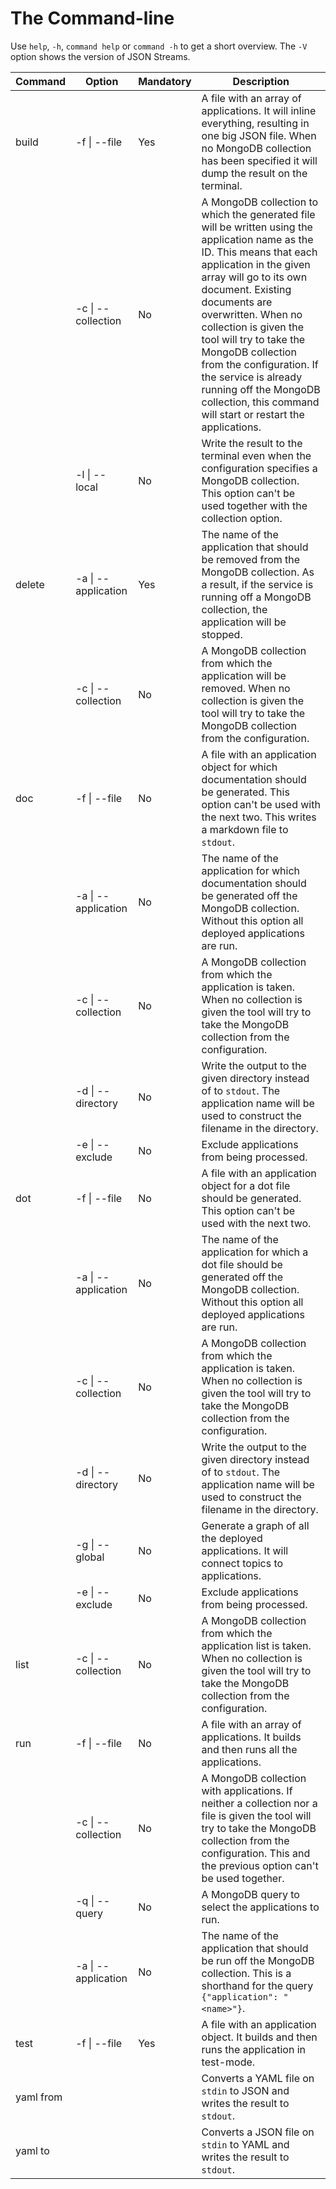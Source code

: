 # The Command-line

Use `help`, `-h`, `command help` or `command -h` to get a short overview. The `-V` option shows the version of JSON Streams.

|Command|Option|Mandatory|Description|
|---|---|---|---|
|build|-f \| --file|Yes|A file with an array of applications. It will inline everything, resulting in one big JSON file. When no MongoDB collection has been specified it will dump the result on the terminal.|
||-c \| --collection|No|A MongoDB collection to which the generated file will be written using the application name as the ID. This means that each application in the given array will go to its own document. Existing documents are overwritten. When no collection is given the tool will try to take the MongoDB collection from the configuration. If the service is already running off the MongoDB collection, this command will start or restart the applications.|
||-l \| --local|No|Write the result to the terminal even when the configuration specifies a MongoDB collection. This option can't be used together with the collection option.|
|delete|-a \| --application|Yes|The name of the application that should be removed from the MongoDB collection. As a result, if the service is running off a MongoDB collection, the application will be stopped.|
||-c \| --collection|No|A MongoDB collection from which the application will be removed. When no collection is given the tool will try to take the MongoDB collection from the configuration.|
|doc|-f \| --file|No|A file with an application object for which documentation should be generated. This option can't be used with the next two. This writes a markdown file to `stdout`.|
||-a \| --application|No|The name of the application for which documentation should be generated off the MongoDB collection. Without this option all deployed applications are run.|
||-c \| --collection|No|A MongoDB collection from which the application is taken. When no collection is given the tool will try to take the MongoDB collection from the configuration.|
||-d \| --directory|No|Write the output to the given directory instead of to `stdout`. The application name will be used to construct the filename in the directory.|
||-e \| --exclude|No|Exclude applications from being processed.|
|dot|-f \| --file|No|A file with an application object for a dot file should be generated. This option can't be used with the next two.|
||-a \| --application|No|The name of the application for which a dot file should be generated off the MongoDB collection. Without this option all deployed applications are run.|
||-c \| --collection|No|A MongoDB collection from which the application is taken. When no collection is given the tool will try to take the MongoDB collection from the configuration.|
||-d \| --directory|No|Write the output to the given directory instead of to `stdout`. The application name will be used to construct the filename in the directory.|
||-g \| --global|No|Generate a graph of all the deployed applications. It will connect topics to applications.|
||-e \| --exclude|No|Exclude applications from being processed.|
|list|-c \| --collection|No|A MongoDB collection from which the application list is taken. When no collection is given the tool will try to take the MongoDB collection from the configuration.|
|run|-f \| --file|No|A file with an array of applications. It builds and then runs all the applications.|
||-c \| --collection|No|A MongoDB collection with applications. If neither a collection nor a file is given the tool will try to take the MongoDB collection from the configuration. This and the previous option can't be used together.|
||-q \| --query|No|A MongoDB query to select the applications to run.|
||-a \| --application|No|The name of the application that should be run off the MongoDB collection. This is a shorthand for the query `{"application": "<name>"}`.|
|test|-f \| --file|Yes|A file with an application object. It builds and then runs the application in test-mode.|
|yaml from|||Converts a YAML file on `stdin` to JSON and writes the result to `stdout`.|
|yaml to|||Converts a JSON file on `stdin` to YAML and writes the result to `stdout`.|
